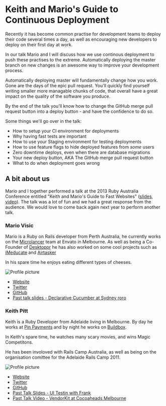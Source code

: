 # Keith and Mario's Guide to Continuous Deployment

Recently it has become common practise for development teams to deploy their
code several times a day, as well as encouraging new developers to deploy on
their first day at work.

In our talk Mario and I will discuss how we use continous deployment to push
these practises to the extreme. Automatically deploying the master branch on
new changes is an awesome way to improve your development process.

Automatically deploying master will fundamentally change how you work. Gone are
the days of the epic pull request. You'll quickly find yourself writing smaller more
managable chunks of code, that overall have a great impact on the quality of the
software you produce.

By the end of the talk you'll know how to change the GitHub merge pull request
button into a deploy button - and have the confidence to do so.

Some things we'll go over in the talk:

  * How to setup your CI environment for deployments
  * Why having fast tests are important
  * How to use your Staging environment for testing deployments
  * How to use feature flags to hide deployed features from *some* users
  * Zero downtime deploys, even when there are database migrations
  * Your new deploy button, AKA The GitHub merge pull request button
  * What to do when deployment goes wrong

## A bit about us

Mario and I together performed a talk at the 2013 Ruby Australia Conference entitled "Keith and Mario's Guide to Fast Websites" ([slides](https://speakerdeck.com/keithpitt/keith-and-marios-guide-to-fast-websites), [video](http://vimeo.com/61342267)). The talk was a lot of fun and we had a great response from the audience. We would love to come back again next year to perform another talk.

### Mario Visic

Mario is a Ruby on Rails developer from Perth Australia, he currently works on the [Microlancer](http://www.microlancer.com/) team at Envato in Melbourne. As well as being a Co-Founder of [Desktoppr](https://www.desktoppr.co) he has also worked on some cool projects such as [iMeducate](https://www.imeducate.com) and [Airtasker](https://www.airtasker.com)

In his spare time he enjoys eating different types of cheeses.

![Profile picture](https://raw.github.com/keithpitt/rubyconfau-2014-cfp/master/keith-and-marios-guide-to-continuous-deployment/mario_profile_picture.jpg)

- [Website](http://www.mariovisic.com)
- [Twitter](https://twitter.com/mariovisic)
- [GitHub](https://github.com/mariovisic)
- [Past talk slides - Declarative Cucumber at Sydney roro](http://mariovisic.github.com/declarative_cucumber/)

### Keith Pitt

Keith is a Ruby Developer from Adelaide living in Melbourne. By day he works at [Pin Payments](http://www.pin.net.au) and by night he works on [Buildbox](https://buildbox.io).

In Keith's spare time, he watches many scary movies, and wins Magic Competitons.

He has been involoved with Rails Camp Australia, as well as being on the organisation comittee for the Adelaide Rails Camp 2011.

![Profile picture](https://raw.github.com/keithpitt/rubyconfau-2014-cfp/master/keith-and-marios-guide-to-continuous-deployment/keith_profile_picture.png)

- [Website](http://keithpitt.com/)
- [Twitter](https://twitter.com/keithpitt)
- [GitHub](https://github.com/keithpitt)
- [Past Talk Slides - UI Testin with Frank](http://slidesha.re/SuMD4p)
- [Past Talk Video - VendorKit at Cocoaheads Melbourne](http://www.melbournecocoaheads.com/vendorkit-keith-pitt/)
